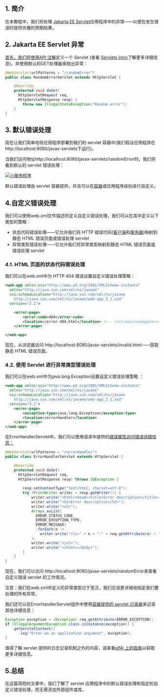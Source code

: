 ## 1. 简介

在本教程中，我们将处理 [Jakarta EE Servlet](https://www.baeldung.com/intro-to-servlets)应用程序中的异常——以便在发生错误时提供优雅的预期结果。

## 2. Jakarta EE Servlet 异常

[首先，我们将使用API 注解](https://tomcat.apache.org/tomcat-9.0-doc/servletapi/index.html)定义一个 Servlet (查看 [Servlets Intro](https://www.baeldung.com/intro-to-servlets)了解更多详细信息)，并使用默认的GET处理器来抛出异常：

```java
@WebServlet(urlPatterns = "/randomError")
public class RandomErrorServlet extends HttpServlet {

    @Override
    protected void doGet(
      HttpServletRequest req, 
      HttpServletResponse resp) {
        throw new IllegalStateException("Random error");
    }
}
```

## 3. 默认错误处理

现在让我们简单地将应用程序部署到我们的 servlet 容器中(我们假设应用程序在http://localhost:8080/javax-servlets下运行)。

当我们访问地址http://localhost:8080/javax-servlets/randomError时，我们将看到默认的 servlet 错误处理：

[![小服务程序](https://www.baeldung.com/wp-content/uploads/2018/06/servlet.png)](https://www.baeldung.com/wp-content/uploads/2018/06/servlet.png)

默认错误处理由 servlet 容器提供，并且可以在[容器](https://tomcat.apache.org/tomcat-7.0-doc/config/valve.html#Error_Report_Valve)或应用程序级别进行自定义。

## 4.自定义错误处理

我们可以使用web.xml文件描述符定义自定义错误处理，我们可以在其中定义以下类型的策略：

-   状态代码错误处理——它允许我们将 HTTP 错误代码([客户端](https://en.wikipedia.org/wiki/List_of_HTTP_status_codes#4xx_Client_errors)和[服务器](https://en.wikipedia.org/wiki/List_of_HTTP_status_codes#5xx_Server_errors))映射到静态 HTML 错误页面或错误处理 servlet
-   异常类型错误处理——它允许我们将异常类型映射到静态 HTML 错误页面或错误处理 servlet

### 4.1. HTML 页面的状态代码错误处理

我们可以在web.xml中为 HTTP 404 错误设置自定义错误处理策略：

```xml
<web-app xmlns:xsi="http://www.w3.org/2001/XMLSchema-instance" 
  xmlns="http://java.sun.com/xml/ns/javaee"
  xsi:schemaLocation="http://java.sun.com/xml/ns/javaee 
    http://java.sun.com/xml/ns/javaee/web-app_3_1.xsd"
  version="3.1">

    <error-page>
        <error-code>404</error-code>
        <location>/error-404.html</location> <!-- /src/main/webapp/error-404.html-->
    </error-page>

</web-app>

```

现在，从浏览器访问 http://localhost:8080/javax-servlets/invalid.html——获取静态 HTML 错误页面。

### 4.2. 使用 Servlet 进行异常类型错误处理

我们可以在web.xml中为java.lang.Exception设置自定义错误处理策略 ：

```xml
<web-app xmlns:xsi="http://www.w3.org/2001/XMLSchema-instance" 
  xmlns="http://java.sun.com/xml/ns/javaee"
  xsi:schemaLocation="http://java.sun.com/xml/ns/javaee 
    http://java.sun.com/xml/ns/javaee/web-app_3_1.xsd"
  version="3.1">
    <error-page> 
        <exception-type>java.lang.Exception</exception-type> 
        <location>/errorHandler</location> 
    </error-page>
</web-app>
```

在ErrorHandlerServlet中，我们可以使用请求中提供的[错误属性访问错误详细信息：](https://tomcat.apache.org/tomcat-7.0-doc/servletapi/constant-values.html)

```java
@WebServlet(urlPatterns = "/errorHandler")
public class ErrorHandlerServlet extends HttpServlet {

    @Override
    protected void doGet(
      HttpServletRequest req, 
      HttpServletResponse resp) throws IOException {
 
        resp.setContentType("text/html; charset=utf-8");
        try (PrintWriter writer = resp.getWriter()) {
            writer.write("<html><head><title>Error description</title></head><body>");
            writer.write("<h2>Error description</h2>");
            writer.write("<ul>");
            Arrays.asList(
              ERROR_STATUS_CODE, 
              ERROR_EXCEPTION_TYPE, 
              ERROR_MESSAGE)
              .forEach(e ->
                writer.write("<li>" + e + ":" + req.getAttribute(e) + " </li>")
            );
            writer.write("</ul>");
            writer.write("</html></body>");
        }
    }
}

```

现在，我们可以访问 http://localhost:8080/javax-servlets/randomError来查看自定义错误 servlet 的工作情况。

注意：我们在web.xml中定义的异常类型过于宽泛，我们应该更详细地指定我们要处理的所有异常。

我们还可以在ErrorHandlerServlet组件中使用[容器提供的 servlet 记录器](https://javaee.github.io/javaee-spec/javadocs/javax/servlet/ServletContext.html#log-java.lang.String-)来记录其他详细信息：

```java
Exception exception = (Exception) req.getAttribute(ERROR_EXCEPTION);
if (IllegalArgumentException.class.isInstance(exception)) {
    getServletContext()
      .log("Error on an application argument", exception);
}
```

值得了解 servlet 提供的日志记录机制之外的内容，请查看[slf4j 上的指南](https://www.baeldung.com/slf4j-with-log4j2-logback)以获取更多详细信息。

## 5.总结

在这篇简短的文章中，我们了解了 servlet 应用程序中的默认错误处理和指定的自定义错误处理，而无需添加外部组件或库。